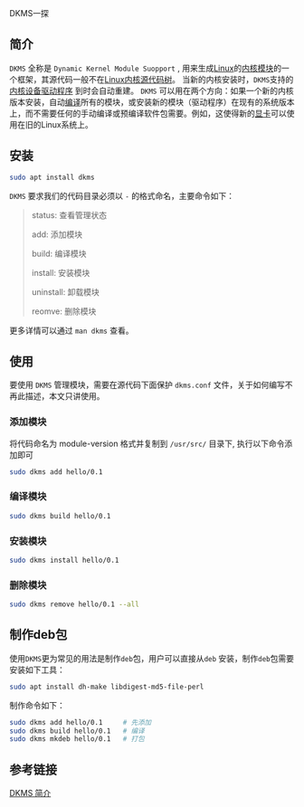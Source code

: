 DKMS一探

## 简介

`DKMS` 全称是 `Dynamic Kernel Module Suopport` , 用来生成[Linux](https://zh.wikipedia.org/wiki/Linux)的[内核模块](https://zh.wikipedia.org/wiki/可加载内核模块)的一个框架，其源代码一般不在[Linux内核](https://zh.wikipedia.org/wiki/Linux内核)[源代码树](https://zh.wikipedia.org/w/index.php?title=源代码树&action=edit&redlink=1)。 当新的内核安装时，`DKMS`支持的[内核](https://zh.wikipedia.org/wiki/Linux内核)[设备驱动程序](https://zh.wikipedia.org/wiki/设备驱动程序) 到时会自动重建。 `DKMS` 可以用在两个方向：如果一个新的内核版本安装，自动[编译](https://zh.wikipedia.org/wiki/编译)所有的模块，或安装新的模块（驱动程序）在现有的系统版本上，而不需要任何的手动编译或预编译软件包需要。例如，这使得新的[显卡](https://zh.wikipedia.org/wiki/显卡)可以使用在旧的Linux系统上。

## 安装

```bash
sudo apt install dkms
```

`DKMS` 要求我们的代码目录必须以 `-` 的格式命名，主要命令如下：

> status: 查看管理状态
>
> add: 添加模块
>
> build: 编译模块
>
> install: 安装模块
>
> uninstall: 卸载模块
>
> reomve: 删除模块

更多详情可以通过 `man dkms` 查看。



## 使用

要使用 `DKMS` 管理模块，需要在源代码下面保护 `dkms.conf` 文件，关于如何编写不再此描述，本文只讲使用。

### 添加模块

将代码命名为 module-version 格式并复制到 `/usr/src/` 目录下, 执行以下命令添加即可

```bash
sudo dkms add hello/0.1
```

### 编译模块

```bash
sudo dkms build hello/0.1
```

### 安装模块

```bash
sudo dkms install hello/0.1
```

### 删除模块

```bash
sudo dkms remove hello/0.1 --all
```

## 制作deb包

使用`DKMS`更为常见的用法是制作`deb`包，用户可以直接从`deb` 安装，制作`deb`包需要安装如下工具：

```bash
sudo apt install dh-make libdigest-md5-file-perl
```

制作命令如下：

```bash
sudo dkms add hello/0.1		# 先添加
sudo dkms build hello/0.1	# 编译
sudo dkms mkdeb hello/0.1	# 打包
```

## 参考链接

[DKMS 简介](https://blog.csdn.net/fouweng/article/details/53435602)